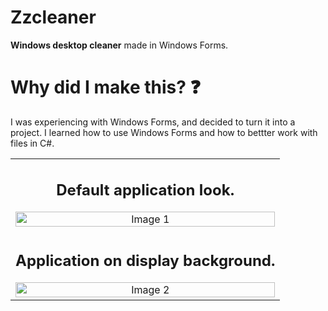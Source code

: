 # Zzcleaner
**Windows desktop cleaner** made in Windows Forms. 

# Why did I make this? ❓
I was experiencing with Windows Forms, and decided to turn it into a project. 
I learned how to use Windows Forms and how to bettter work with files in C#. 

<div align="center">
<table style="width: 100%;">
  <tr>
    <td style="text-align: center;"> 
        <h2 style="text-align: center;"><strong>Default application look.</strong></h2>
        <img src="https://github.com/Maercel/Zzcleaner/assets/71663681/196eac63-06bb-4da8-8c46-60008aeb47b3" alt="Image 1" width="100%">
    </td>
  </tr>
  <tr>
    <td style="text-align: center;"> 
        <h2 style="text-align: center;"><strong>Application on display background.</strong></h2>
        <img src="https://github.com/Maercel/Zzcleaner/assets/71663681/c3ec8e4f-708d-43f3-9f01-97ce6b7586f0" alt="Image 2" width="100%">
    </td>
  </tr>
</table>
</div>
